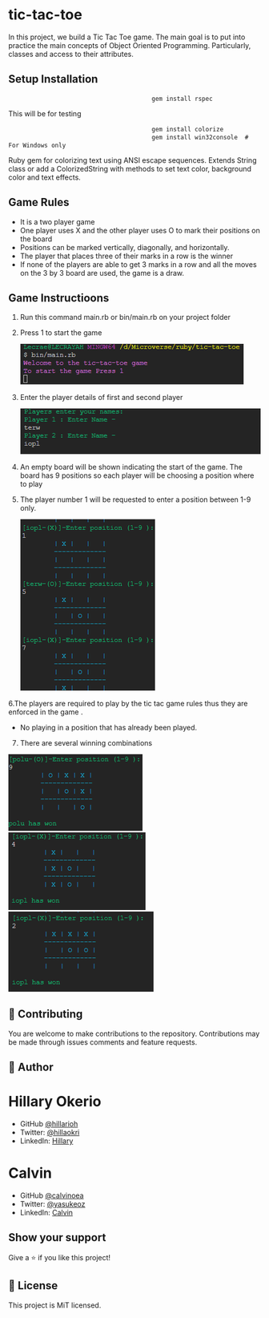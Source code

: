 # tic-tac-toe

In this project, we build a Tic Tac Toe game. The main goal is to put into practice the main concepts of Object Oriented Programming. Particularly, classes and access to their attributes.

## Setup Installation

                                            gem install rspec

This will be for testing

                                            gem install colorize
                                            gem install win32console  # For Windows only

Ruby gem for colorizing text using ANSI escape sequences. Extends String class or add a ColorizedString with methods to set text color, background color and text effects.

## Game Rules

- It is a two player game
- One player uses X and the other player uses O to mark their positions on the board
- Positions can be marked vertically, diagonally, and horizontally.
- The player that places three of their marks in a row is the winner
- If none of the players are able to get 3 marks in a row and all the moves on the 3 by 3 board are used, the game is a draw.

## Game Instructioons

1. Run this command main.rb or bin/main.rb on your project folder
2. Press 1 to start the game

   ![welcome](./welcome.png)

3. Enter the player details of first and second player

   ![player](./player.png)

4. An empty board will be shown indicating the start of the game. The board has 9 positions so each player will be choosing a position where to play
5. The player number 1 will be requested to enter a position between 1-9 only.

   ![position](./position.png)

6.The players are required to play by the tic tac game rules thus they are enforced in the game .

- No playing in a position that has already been played.

7. There are several winning combinations

![diagonal win](./win_d.png)
![Vertical win](./win_h.png)
![Horizontal win](./win_v.png)

## 🤝 Contributing

You are welcome to make contributions to the repository. Contributions may be made through issues comments and feature requests.

## 👤 Author

# Hillary Okerio

- GitHub [@hillarioh](https://github.com/hillarioh/)
- Twitter: [@hillaokri](https://twitter.com/hillaokri)
- LinkedIn: [Hillary](https://www.linkedin.com/in/hillaryokerio/)

# Calvin

- GitHub [@calvinoea](https://github.com/calvinoea/)
- Twitter: [@yasukeoz](https://twitter.com/yasukeoz)
- LinkedIn: [Calvin](https://www.linkedin.com/in/calvin-ebun-amu-9b200017a/)

## Show your support

Give a ⭐️ if you like this project!

## 📝 License

This project is MiT licensed.
